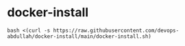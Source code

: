 # docker-install

`bash <(curl -s https://raw.githubusercontent.com/devops-abdullah/docker-install/main/docker-install.sh)`

